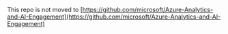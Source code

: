 This repo is not moved to [https://github.com/microsoft/Azure-Analytics-and-AI-Engagement](https://github.com/microsoft/Azure-Analytics-and-AI-Engagement)

